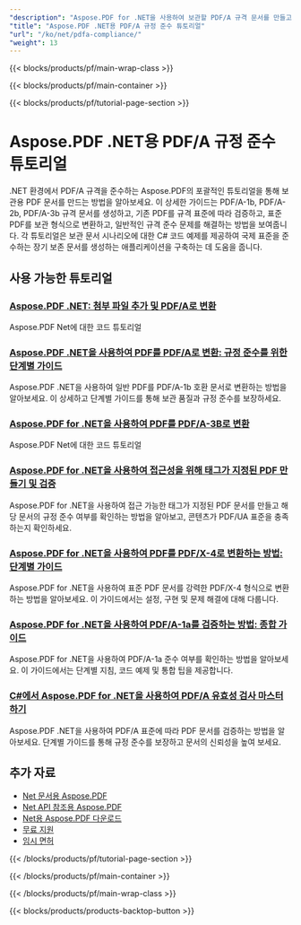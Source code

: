 ```yaml
---
"description": "Aspose.PDF for .NET을 사용하여 보관할 PDF/A 규격 문서를 만들고 검증하는 방법에 대한 단계별 자습서입니다."
"title": "Aspose.PDF .NET용 PDF/A 규정 준수 튜토리얼"
"url": "/ko/net/pdfa-compliance/"
"weight": 13
---
```


{{< blocks/products/pf/main-wrap-class >}}

{{< blocks/products/pf/main-container >}}

{{< blocks/products/pf/tutorial-page-section >}}

# Aspose.PDF .NET용 PDF/A 규정 준수 튜토리얼

.NET 환경에서 PDF/A 규격을 준수하는 Aspose.PDF의 포괄적인 튜토리얼을 통해 보관용 PDF 문서를 만드는 방법을 알아보세요. 이 상세한 가이드는 PDF/A-1b, PDF/A-2b, PDF/A-3b 규격 문서를 생성하고, 기존 PDF를 규격 표준에 따라 검증하고, 표준 PDF를 보관 형식으로 변환하고, 일반적인 규격 준수 문제를 해결하는 방법을 보여줍니다. 각 튜토리얼은 보관 문서 시나리오에 대한 C# 코드 예제를 제공하여 국제 표준을 준수하는 장기 보존 문서를 생성하는 애플리케이션을 구축하는 데 도움을 줍니다.

## 사용 가능한 튜토리얼

### [Aspose.PDF .NET: 첨부 파일 추가 및 PDF/A로 변환](./aspose-pdf-net-add-attachments-convert-pdfa/)
Aspose.PDF Net에 대한 코드 튜토리얼

### [Aspose.PDF .NET을 사용하여 PDF를 PDF/A로 변환: 규정 준수를 위한 단계별 가이드](./convert-pdf-to-pdfa-aspose-dotnet-guide/)
Aspose.PDF .NET을 사용하여 일반 PDF를 PDF/A-1b 호환 문서로 변환하는 방법을 알아보세요. 이 상세하고 단계별 가이드를 통해 보관 품질과 규정 준수를 보장하세요.

### [Aspose.PDF for .NET을 사용하여 PDF를 PDF/A-3B로 변환](./convert-pdf-to-pdfa-3b-aspose-net/)
Aspose.PDF Net에 대한 코드 튜토리얼

### [Aspose.PDF for .NET을 사용하여 접근성을 위해 태그가 지정된 PDF 만들기 및 검증](./creating-validating-tagged-pdfs-aspose-net/)
Aspose.PDF for .NET을 사용하여 접근 가능한 태그가 지정된 PDF 문서를 만들고 해당 문서의 규정 준수 여부를 확인하는 방법을 알아보고, 콘텐츠가 PDF/UA 표준을 충족하는지 확인하세요.

### [Aspose.PDF for .NET을 사용하여 PDF를 PDF/X-4로 변환하는 방법: 단계별 가이드](./convert-pdfs-to-pdf-x4-aspose-dotnet-guide/)
Aspose.PDF for .NET을 사용하여 표준 PDF 문서를 강력한 PDF/X-4 형식으로 변환하는 방법을 알아보세요. 이 가이드에서는 설정, 구현 및 문제 해결에 대해 다룹니다.

### [Aspose.PDF for .NET을 사용하여 PDF/A-1a를 검증하는 방법: 종합 가이드](./validate-pdf-a-1a-aspose-pdf-dotnet/)
Aspose.PDF for .NET을 사용하여 PDF/A-1a 준수 여부를 확인하는 방법을 알아보세요. 이 가이드에서는 단계별 지침, 코드 예제 및 통합 팁을 제공합니다.

### [C#에서 Aspose.PDF for .NET을 사용하여 PDF/A 유효성 검사 마스터하기](./master-pdfa-validation-aspose-pdf-net/)
Aspose.PDF .NET을 사용하여 PDF/A 표준에 따라 PDF 문서를 검증하는 방법을 알아보세요. 단계별 가이드를 통해 규정 준수를 보장하고 문서의 신뢰성을 높여 보세요.

## 추가 자료

- [Net 문서용 Aspose.PDF](https://docs.aspose.com/pdf/net/)
- [Net API 참조용 Aspose.PDF](https://reference.aspose.com/pdf/net/)
- [Net용 Aspose.PDF 다운로드](https://releases.aspose.com/pdf/net/)
- [무료 지원](https://forum.aspose.com/)
- [임시 면허](https://purchase.aspose.com/temporary-license/)

{{< /blocks/products/pf/tutorial-page-section >}}

{{< /blocks/products/pf/main-container >}}

{{< /blocks/products/pf/main-wrap-class >}}

{{< blocks/products/products-backtop-button >}}